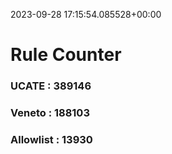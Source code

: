 2023-09-28 17:15:54.085528+00:00
# Rule Counter 
 ### UCATE : 389146

 ### Veneto : 188103

 ### Allowlist : 13930